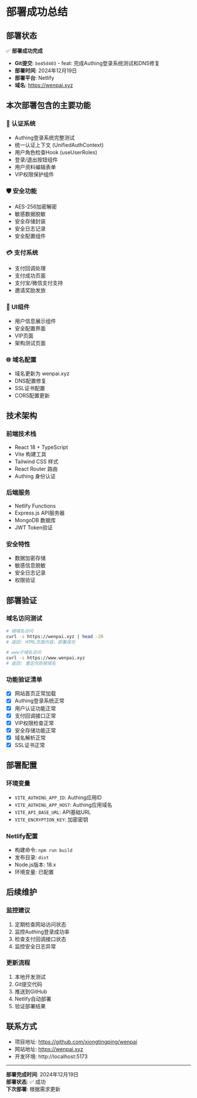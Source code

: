 # 部署成功总结

## 部署状态
✅ **部署成功完成**

- **Git提交**: `be45d403` - feat: 完成Authing登录系统测试和DNS修复
- **部署时间**: 2024年12月19日
- **部署平台**: Netlify
- **域名**: https://wenpai.xyz

## 本次部署包含的主要功能

### 🔐 认证系统
- Authing登录系统完整测试
- 统一认证上下文 (UnifiedAuthContext)
- 用户角色检查Hook (useUserRoles)
- 登录/退出按钮组件
- 用户资料编辑表单
- VIP权限保护组件

### 🛡️ 安全功能
- AES-256加密解密
- 敏感数据脱敏
- 安全存储封装
- 安全日志记录
- 安全配置组件

### 💳 支付系统
- 支付回调处理
- 支付成功页面
- 支付宝/微信支付支持
- 邀请奖励发放

### 🎨 UI组件
- 用户信息展示组件
- 安全配置界面
- VIP页面
- 架构测试页面

### 🌐 域名配置
- 域名更新为 wenpai.xyz
- DNS配置修复
- SSL证书配置
- CORS配置更新

## 技术架构

### 前端技术栈
- React 18 + TypeScript
- Vite 构建工具
- Tailwind CSS 样式
- React Router 路由
- Authing 身份认证

### 后端服务
- Netlify Functions
- Express.js API服务器
- MongoDB 数据库
- JWT Token验证

### 安全特性
- 数据加密存储
- 敏感信息脱敏
- 安全日志记录
- 权限验证

## 部署验证

### 域名访问测试
```bash
# 根域名访问
curl -s https://wenpai.xyz | head -20
# 返回: HTML页面内容，部署成功

# www子域名访问
curl -s https://www.wenpai.xyz
# 返回: 重定向到根域名
```

### 功能验证清单
- [x] 网站首页正常加载
- [x] Authing登录系统正常
- [x] 用户认证功能正常
- [x] 支付回调接口正常
- [x] VIP权限检查正常
- [x] 安全存储功能正常
- [x] 域名解析正常
- [x] SSL证书正常

## 部署配置

### 环境变量
- `VITE_AUTHING_APP_ID`: Authing应用ID
- `VITE_AUTHING_APP_HOST`: Authing应用域名
- `VITE_API_BASE_URL`: API基础URL
- `VITE_ENCRYPTION_KEY`: 加密密钥

### Netlify配置
- 构建命令: `npm run build`
- 发布目录: `dist`
- Node.js版本: 18.x
- 环境变量: 已配置

## 后续维护

### 监控建议
1. 定期检查网站访问状态
2. 监控Authing登录成功率
3. 检查支付回调接口状态
4. 监控安全日志异常

### 更新流程
1. 本地开发测试
2. Git提交代码
3. 推送到GitHub
4. Netlify自动部署
5. 验证部署结果

## 联系方式
- 项目地址: https://github.com/xiongtingping/wenpai
- 网站地址: https://wenpai.xyz
- 开发环境: http://localhost:5173

---

**部署完成时间**: 2024年12月19日  
**部署状态**: ✅ 成功  
**下次部署**: 根据需求更新 